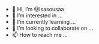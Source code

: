 - 👋 Hi, I’m @Isasousaa
- 👀 I’m interested in ...
- 🌱 I’m currently learning ...
- 💞️ I’m looking to collaborate on ...
- 📫 How to reach me ...

<!---
Isasousaa/Isasousaa is a ✨ special ✨ repository because its `README.md` (this file) appears on your GitHub profile.
You can click the Preview link to take a look at your changes.
--->
